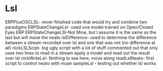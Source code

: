 # Lsl
ERPPlusOSCLSL- never finished code that would try and combine two paradigms
ERPStateChangeLsl- used ona model trained on Open/Closed Eyes ERP
ERPStateChangeLSl-Not Mine, but I assume it is the same as the last but will move the neato
lslDifference- used to determine the difference between a stream recorded over lsl and one 
that was not (no difference at all)
nickLSLScipt- big ugly script with a lot of stuff commented out that only uses two lines
to read in a stream apply a model and read out the result over lsl
nickWriteLsl- Nothing to see here, move along
readLslNeato- first script to control neato with muse
sampleLsl - testing out whether lsl works
